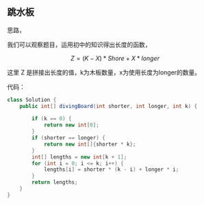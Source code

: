 ## 跳水板

思路，

我们可以观察题目，运用初中的知识得出长度的函数，


$$
Z=(K-X)*Shore+X*longer
$$


这里 Z 是拼接出长度的值，k为木板数量，x为使用长度为longer的数量。

代码：

```java
class Solution {
    public int[] divingBoard(int shorter, int longer, int k) {
       
        if (k == 0) {
            return new int[0];
        }
        if (shorter == longer) {
            return new int[]{shorter * k};
        }
        int[] lengths = new int[k + 1];
        for (int i = 0; i <= k; i++) {
            lengths[i] = shorter * (k - i) + longer * i;
        }
        return lengths;
    }
}
```


